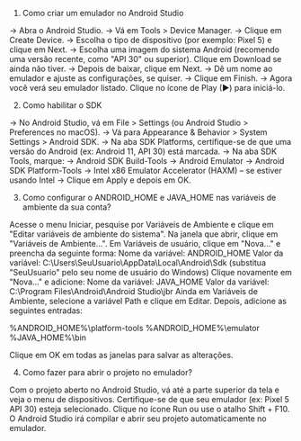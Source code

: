 1. Como criar um emulador no Android Studio

-> Abra o Android Studio.
-> Vá em Tools > Device Manager.
-> Clique em Create Device.
-> Escolha o tipo de dispositivo (por exemplo: Pixel 5) e clique em Next.
-> Escolha uma imagem do sistema Android (recomendo uma versão recente, como "API 30" ou superior). Clique em Download se ainda não tiver.
-> Depois de baixar, clique em Next.
-> Dê um nome ao emulador e ajuste as configurações, se quiser.
-> Clique em Finish.
-> Agora você verá seu emulador listado. Clique no ícone de Play (▶) para iniciá-lo.

2. Como habilitar o SDK

-> No Android Studio, vá em File > Settings (ou Android Studio > Preferences no macOS).
-> Vá para Appearance & Behavior > System Settings > Android SDK.
-> Na aba SDK Platforms, certifique-se de que uma versão do Android (ex: Android 11, API 30) está marcada.
-> Na aba SDK Tools, marque:
-> Android SDK Build-Tools
-> Android Emulator
-> Android SDK Platform-Tools
-> Intel x86 Emulator Accelerator (HAXM) – se estiver usando Intel
-> Clique em Apply e depois em OK.

3. Como configurar o ANDROID_HOME e JAVA_HOME nas variáveis de ambiente da sua conta?

Acesse o menu Iniciar, pesquise por Variáveis de Ambiente e clique em "Editar variáveis de ambiente do sistema".
Na janela que abrir, clique em "Variáveis de Ambiente...".
Em Variáveis de usuário, clique em "Nova..." e preencha da seguinte forma:
Nome da variável: ANDROID_HOME
Valor da variável: C:\Users\SeuUsuario\AppData\Local\Android\Sdk
(substitua "SeuUsuario" pelo seu nome de usuário do Windows)
Clique novamente em "Nova..." e adicione:
Nome da variável: JAVA_HOME
Valor da variável: C:\Program Files\Android\Android Studio\jbr
Ainda em Variáveis de Ambiente, selecione a variável Path e clique em Editar. Depois, adicione as seguintes entradas:

%ANDROID_HOME%\platform-tools
%ANDROID_HOME%\emulator
%JAVA_HOME%\bin

Clique em OK em todas as janelas para salvar as alterações.

4. Como fazer para abrir o projeto no emulador?

Com o projeto aberto no Android Studio, vá até a parte superior da tela e veja o menu de dispositivos.
Certifique-se de que seu emulador (ex: Pixel 5 API 30) esteja selecionado.
Clique no ícone Run ou use o atalho Shift + F10.
O Android Studio irá compilar e abrir seu projeto automaticamente no emulador.

